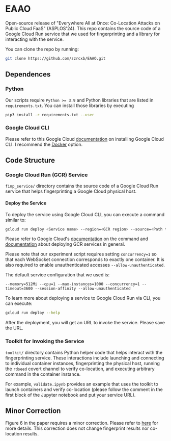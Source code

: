 # EAAO
Open-source release of "Everywhere All at Once: Co-Location Attacks on Public Cloud FaaS" (ASPLOS'24).
This repo contains the source code of a Google Cloud Run
service that we used for fingerprinting and
a library for interacting with the service.

You can clone the repo by running:
```bash
git clone https://github.com/zzrcxb/EAAO.git
```

## Dependences
### Python
Our scripts require `Python >= 3.9` and Python libraries that are listed in `requirements.txt`.
You can install those libraries by executing
```bash
pip3 install -r requirements.txt --user
```

### Google Cloud CLI
Please refer to this Google Cloud [documentation](https://cloud.google.com/sdk/docs/install)
on installing Google Cloud CLI. I recommend the [Docker](https://cloud.google.com/sdk/docs/downloads-docker) option.

## Code Structure
### Google Cloud Run (GCR) Service
`finp_service/` directory contains the source code of a Google Cloud Run service
that helps fingerprinting a Google Cloud physical host.

#### Deploy the Service
To deploy the service using Google Cloud CLI, you can execute a command similar to:
```bash
gcloud run deploy <Service name> --region=<GCR region> --source=<Path to service directory> --memory=<Memory requirement in MiB>Mi --cpu=<CPU requirement> --max-instances=1000 --concurrency=1 --timeout=3600 --session-affinity --allow-unauthenticated
```
Please refer to Google Cloud's [documentation](https://cloud.google.com/sdk/gcloud/reference/run/deploy) on the command and
[documentation](https://cloud.google.com/run/docs/deploying) about deploying GCR services in general.

Please note that our experiment script requires setting `concurrency=1` so that
each WebSocket connection corresponds to exactly one container.
It is also required to enable unauthenticated accesses `--allow-unauthenticated`.

The default service configuration that we used is:
```
--memory=512Mi --cpu=1 --max-instances=1000 --concurrency=1 --timeout=3600 --session-affinity --allow-unauthenticated
```

To learn more about deploying a service to Google Cloud Run via CLI,
you can execute:
```bash
gcloud run deploy --help
```

After the deployment, you will get an URL to invoke the service. Please save the URL.

### Toolkit for Invoking the Service
`toolkit/` directory contains Python helper code that helps interact with the
fingerprinting service.
These interactions include launching and connecting to individual container instances,
fingerprinting the physical host, running the `rdseed` covert channel to verify co-location,
and executing arbitrary command in the container instance.

For example, `validate.ipynb` provides an example that uses the toolkit
to launch containers and verify co-location
(please follow the comment in the first block of the Jupyter notebook and put your service URL).

## Minor Correction
Figure 6 in the paper requires a minor correction.
Please refer to [here](CORRECTION.md) for more details.
This correction does not change fingerprint results nor co-location results.

